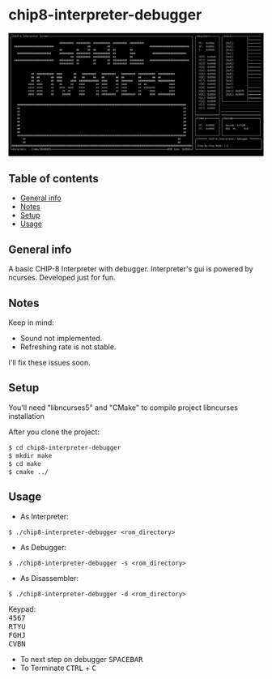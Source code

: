# chip8-interpreter-debugger

![chip8-interpreter-debugger](https://raw.githubusercontent.com/emrygun/chip8-interpreter-debugger/main/2021-01-23_22-20.png?token=AKRJFVOK3HVHR3FTXMU7FXLABR4TC)
## Table of contents
* [General info](#general-info)
* [Notes](#notes)
* [Setup](#setup)
* [Usage](#usage)

## General info
A basic CHIP-8 Interpreter with debugger. Interpreter's gui is powered by ncurses. Developed just for fun.<br/>
	
## Notes
Keep in mind:
* Sound not implemented.
* Refreshing rate is not stable. <br/>

I'll fix these issues soon.
	
## Setup
You'll need "libncurses5" and "CMake" to compile project
libncurses installation

After you clone the project:

```
$ cd chip8-interpreter-debugger
$ mkdir make
$ cd make
$ cmake ../

```

## Usage
* As Interpreter:
```
$ ./chip8-interpreter-debugger <rom_directory>
```
* As Debugger:
```
$ ./chip8-interpreter-debugger -s <rom_directory>
```
* As Disassembler:
```
$ ./chip8-interpreter-debugger -d <rom_directory>
```

Keypad: <br/>
<kbd>4</kbd><kbd>5</kbd><kbd>6</kbd><kbd>7</kbd> <br />
<kbd>R</kbd><kbd>T</kbd><kbd>Y</kbd><kbd>U</kbd> <br />
<kbd>F</kbd><kbd>G</kbd><kbd>H</kbd><kbd>J</kbd> <br />
<kbd>C</kbd><kbd>V</kbd><kbd>B</kbd><kbd>N</kbd> <br />

* To next step on debugger <kbd>SPACEBAR</kbd><br/>
* To Terminate <kbd>CTRL</kbd> + <kbd>C</kbd>
